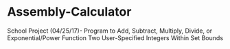 # Assembly-Calculator
School Project (04/25/17)- Program to Add, Subtract, Multiply, Divide, or Exponential/Power Function Two User-Specified Integers Within Set Bounds
